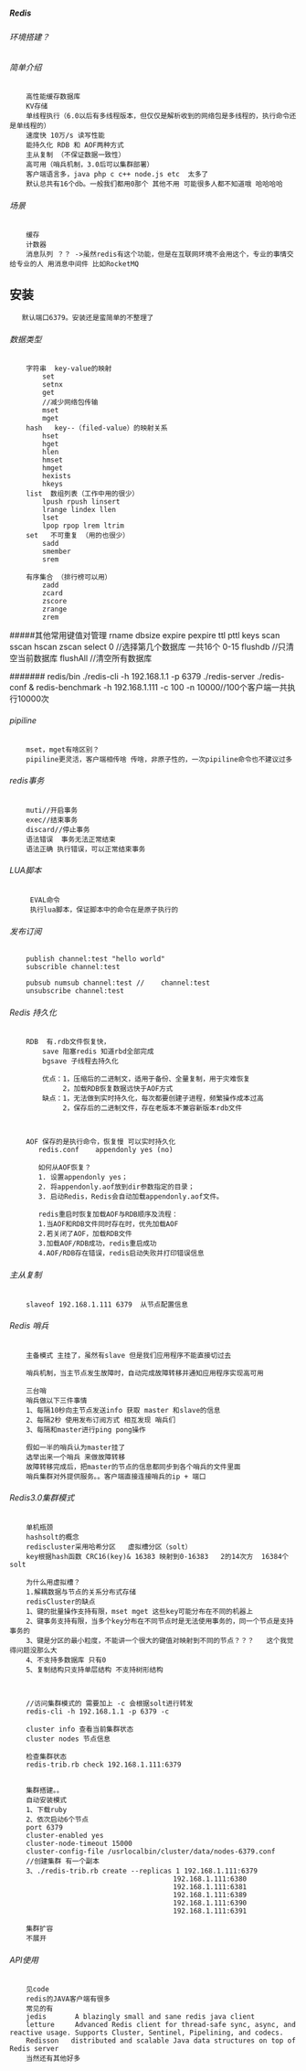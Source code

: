 #####   Redis

###### 环境搭建？ 

###### 简单介绍
        高性能缓存数据库
        KV存储
        单线程执行（6.0以后有多线程版本，但仅仅是解析收到的网络包是多线程的，执行命令还是单线程的）
        速度快 10万/s 读写性能
        能持久化 RDB 和 AOF两种方式
        主从复制 （不保证数据一致性）
        高可用（哨兵机制，3.0后可以集群部署）
        客户端语言多，java php c c++ node.js etc  太多了
        默认总共有16个db。一般我们都用0那个 其他不用 可能很多人都不知道哦 哈哈哈哈
        
###### 场景
        缓存
        计数器
        消息队列 ？？ ->虽然redis有这个功能，但是在互联网环境不会用这个，专业的事情交给专业的人 用消息中间件 比如RocketMQ
    
## 安装    
       默认端口6379。安装还是蛮简单的不整理了
       
###### 数据类型
        字符串  key-value的映射
            set 
            setnx    
            get 
            //减少网络包传输
            mset
            mget 
        hash   key--（filed-value）的映射关系
            hset
            hget
            hlen
            hmset
            hmget
            hexists
            hkeys 
        list  数组列表（工作中用的很少）
            lpush rpush linsert
            lrange lindex llen
            lset 
            lpop rpop lrem ltrim
        set   不可重复 （用的也很少）
            sadd
            smember
            srem
            
        有序集合 （排行榜可以用）
            zadd 
            zcard
            zscore
            zrange
            zrem
            
#####其他常用键值对管理
        rname
        dbsize
        expire
        pexpire 
        ttl
        pttl
        keys 
        scan
        sscan
        hscan
        zscan
        select 0 //选择第几个数据库 一共16个 0-15
        flushdb  //只清空当前数据库
        flushAll  //清空所有数据库
          
          
####### redis/bin
          ./redis-cli -h 192.168.1.1 -p 6379
          ./redis-server ./redis-conf &
          redis-benchmark -h 192.168.1.111 -c 100 -n 10000//100个客户端一共执行10000次
        
###### pipiline
        mset，mget有啥区别？
        pipiline更灵活，客户端相传啥 传啥，非原子性的，一次pipiline命令也不建议过多
###### redis事务

        muti//开启事务
        exec//结束事务
        discard//停止事务
        语法错误  事务无法正常结束
        语法正确 执行错误，可以正常结束事务
        
        
###### LUA脚本
         EVAL命令
         执行lua脚本，保证脚本中的命令在是原子执行的
         
###### 发布订阅
        publish channel:test "hello world"
        subscrible channel:test
        
        pubsub numsub channel:test //    channel:test     
        unsubscribe channel:test

###### Redis 持久化
        RDB  有.rdb文件恢复快， 
            save 阻塞redis 知道rbd全部完成
            bgsave 子线程去持久化
            
            优点：1，压缩后的二进制文，适用于备份、全量复制，用于灾难恢复
                 2，加载RDB恢复数据远快于AOF方式
            缺点：1，无法做到实时持久化，每次都要创建子进程，频繁操作成本过高
                 2，保存后的二进制文件，存在老版本不兼容新版本rdb文件
            
            
        
        AOF 保存的是执行命令，恢复慢 可以实时持久化
           redis.conf    appendonly yes (no)
           
           如何从AOF恢复？
           1. 设置appendonly yes；
           2. 将appendonly.aof放到dir参数指定的目录；
           3. 启动Redis，Redis会自动加载appendonly.aof文件。
           
           redis重启时恢复加载AOF与RDB顺序及流程：
           1.当AOF和RDB文件同时存在时，优先加载AOF
           2.若关闭了AOF，加载RDB文件
           3.加载AOF/RDB成功，redis重启成功
           4.AOF/RDB存在错误，redis启动失败并打印错误信息
           
        
###### 主从复制
        slaveof 192.168.1.111 6379  从节点配置信息
        
###### Redis 哨兵
        主备模式 主挂了，虽然有slave 但是我们应用程序不能直接切过去 
        
        哨兵机制，当主节点发生故障时，自动完成故障转移并通知应用程序实现高可用
        
        三台哨
        哨兵做以下三件事情
        1、每隔10秒向主节点发送info 获取 master 和slave的信息
        2、每隔2秒 使用发布订阅方式 相互发现 哨兵们
        3、每隔和master进行ping pong操作
        
        假如一半的哨兵认为master挂了
        选举出来一个哨兵 来做故障转移
        故障转移完成后，把master的节点的信息都同步到各个哨兵的文件里面
        哨兵集群对外提供服务。。客户端直接连接哨兵的ip + 端口
        
        
###### Redis3.0集群模式
        单机瓶颈
        hashsolt的概念
        rediscluster采用哈希分区   虚拟槽分区（solt）
        key根据hash函数 CRC16(key)& 16383 映射到0-16383   2的14次方  16384个solt
        
        为什么用虚拟槽？
        1.解耦数据与节点的关系分布式存储
        redisCluster的缺点
        1、键的批量操作支持有限，mset mget 这些key可能分布在不同的机器上
        2、键事务支持有限，当多个key分布在不同节点时是无法使用事务的，同一个节点是支持事务的
        3、键是分区的最小粒度，不能讲一个很大的键值对映射到不同的节点？？？   这个我觉得问题没那么大
        4、不支持多数据库 只有0
        5、复制结构只支持单层结构 不支持树形结构
        
        
        
        //访问集群模式的 需要加上 -c 会根据solt进行转发
        redis-cli -h 192.168.1.1 -p 6379 -c
        
        cluster info 查看当前集群状态
        cluster nodes 节点信息
        
        检查集群状态
        redis-trib.rb check 192.168.1.111:6379
        
        
        集群搭建。。
        自动安装模式
        1、下载ruby
        2、依次启动6个节点
        port 6379
        cluster-enabled yes
        cluster-node-timeout 15000
        cluster-config-file /usrlocalbin/cluster/data/nodes-6379.conf
        //创建集群 有一个副本
        3、./redis-trib.rb create --replicas 1 192.168.1.111:6379 
                                            192.168.1.111:6380
                                            192.168.1.111:6381 
                                            192.168.1.111:6389 
                                            192.168.1.111:6390 
                                            192.168.1.111:6391
                                
        集群扩容
        不展开
        
###### API使用   
        见code
        redis的JAVA客户端有很多
        常见的有 
        jedis       A blazingly small and sane redis java client
        letture     Advanced Redis client for thread-safe sync, async, and reactive usage. Supports Cluster, Sentinel, Pipelining, and codecs.
        Redisson   distributed and scalable Java data structures on top of Redis server
        当然还有其他好多